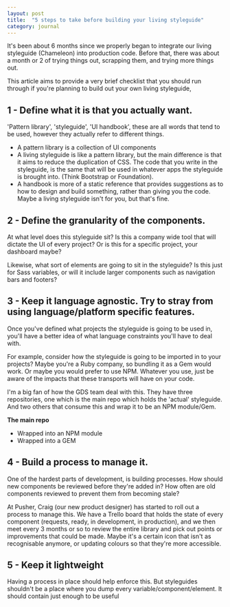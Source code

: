 ```yaml
---
layout: post
title:  "5 steps to take before building your living styleguide"
category: journal
---
```


It's been about 6 months since we properly began to integrate our living styleguide (Chameleon) into production code. Before that, there was about a month or 2 of trying things out, scrapping them, and trying more things out.

This article aims to provide a very brief checklist that you should run through if you're planning to build out your own living styleguide,

## 1 - Define what it is that you actually want.
'Pattern library', 'styleguide', 'UI handbook', these are all words that tend to be used, however they actually refer to different things.

- A pattern library is a collection of UI components
- A living styleguide is like a pattern library, but the main difference is that it aims to reduce the duplication of CSS. The code that you write in the styleguide, is the same that will be used in whatever apps the styleguide is brought into. (Think Bootstrap or Foundation).
- A handbook is more of a static reference that provides suggestions as to how to design and build something, rather than giving you the code.
Maybe a living styleguide isn't for you, but that's fine.

## 2 - Define the granularity of the components.
At what level does this styleguide sit? Is this a company wide tool that will dictate the UI of every project? Or is this for a specific project, your dashboard maybe?

Likewise, what sort of elements are going to sit in the styleguide? Is this just for Sass variables, or will it include larger components such as navigation bars and footers?

## 3 - Keep it language agnostic. Try to stray from using language/platform specific features.

Once you've defined what projects the styleguide is going to be used in, you'll have a better idea of what language constraints you'll have to deal with.

For example, consider how the styleguide is going to be imported in to your projects? Maybe you're a Ruby company, so bundling it as a Gem would work. Or maybe you would prefer to use NPM. Whatever you use, just be aware of the impacts that these transports will have on your code.

I'm a big fan of how the GDS team deal with this. They have three repositories, one which is the main repo which holds the 'actual' styleguide. And two others that consume this and wrap it to be an NPM module/Gem.

**The main repo**

- Wrapped into an NPM module
- Wrapped into a GEM

## 4 - Build a process to manage it.

One of the hardest parts of development, is building processes. How should new components be reviewed before they're added in? How often are old components reviewed to prevent them from becoming stale?

At Pusher, Craig (our new product designer) has started to roll out a process to manage this. We have a Trello board that holds the state of every component (requests, ready, in development, in production), and we then meet every 3 months or so to review the entire library and pick out points or improvements that could be made. Maybe it's a certain icon that isn't as recognisable anymore, or  updating colours so that they're more accessible.

## 5 - Keep it lightweight

Having a process in place should help enforce this. But styleguides shouldn't be a place where you dump every variable/component/element. It should contain just enough to be useful
